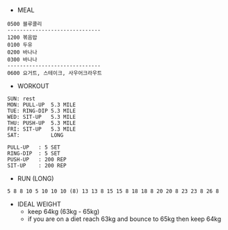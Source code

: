 * MEAL
```
0500 블루콜리
------------------------------
1200 볶음밥
0100 두유
0200 바나나
0300 바나나
------------------------------
0600 요거트, 스테이크, 사우어크라우트
```

* WORKOUT
```
SUN: rest
MON: PULL-UP  5.3 MILE
TUE: RING-DIP 5.3 MILE
WED: SIT-UP   5.3 MILE
THU: PUSH-UP  5.3 MILE
FRI: SIT-UP   5.3 MILE
SAT:          LONG
 
PULL-UP   : 5 SET
RING-DIP  : 5 SET
PUSH-UP   : 200 REP
SIT-UP    : 200 REP
```

* RUN (LONG)
```
5 8 8 10 5 10 10 10 (8) 13 13 8 15 15 8 18 18 8 20 20 8 23 23 8 26 8
```

* IDEAL WEIGHT
  * keep 64kg (63kg - 65kg)
  * if you are on a diet reach 63kg and bounce to 65kg then keep 64kg
